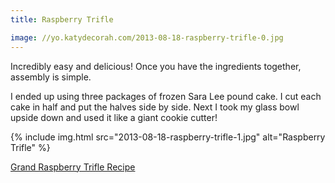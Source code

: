 ```yaml
---
title: Raspberry Trifle

image: //yo.katydecorah.com/2013-08-18-raspberry-trifle-0.jpg
---
```


Incredibly easy and delicious! Once you have the ingredients together, assembly is simple.

I ended up using three packages of frozen Sara Lee pound cake. I cut each cake in half and put the halves side by side. Next I took my glass bowl upside down and used it like a giant cookie cutter!

<div class="photos">
{% include img.html src="2013-08-18-raspberry-trifle-1.jpg" alt="Raspberry Trifle" %}
</div>

[Grand Raspberry Trifle Recipe](http://www.marthastewart.com/318066/grand-raspberry-trifle)
